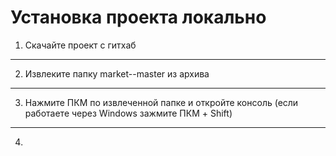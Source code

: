 Установка проекта локально
=====================
1. Скачайте проект с гитхаб
***
2. Извлеките папку market--master из архива
***
3. Нажмите ПКМ по извлеченной папке и откройте консоль (если работаете через Windows зажмите ПКМ + Shift)
***
4. 
